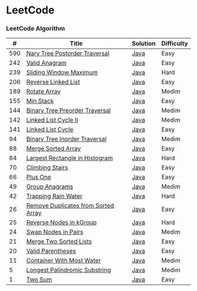 LeetCode
========

### LeetCode Algorithm

| # | Title | Solution | Difficulty |
|---| ----- | -------- | ---------- |
|590|[Nary Tree Postorder Traversal](https://leetcode-cn.com/problems/n-ary-tree-postorder-traversal/)|[Java](./solution/easy/P590_Nary_Tree_Postorder_Traversal.java)|Easy|
|242|[Valid Anagram](https://leetcode-cn.com/problems/valid-anagram/)|[Java](./solution/easy/P242_Valid_Anagram.java)|Easy|
|239|[Sliding Window Maximum](https://leetcode-cn.com/problems/sliding-window-maximum/)|[Java](./solution/hard/P239_Sliding_Window_Maximum.java)|Hard|
|206|[Reverse Linked List](https://leetcode-cn.com/problems/reverse-linked-list/)|[Java](./solution/easy/P206_Reverse_Linked_List.java)|Easy|
|189|[Rotate Array](https://leetcode-cn.com/problems/rotate-array/)|[Java](./solution/medim/P189_Rotate_Array.java)|Medim|
|155|[Min Stack](https://leetcode-cn.com/problems/min-stack/)|[Java](./solution/easy/P155_Min_Stack.java)|Easy|
|144|[Binary Tree Preorder Traversal](https://leetcode-cn.com/problems/binary-tree-preorder-traversal/)|[Java](./solution/medim/P144_Binary_Tree_Preorder_Traversal.java)|Medim|
|142|[Linked List Cycle II](https://leetcode-cn.com/problems/linked-list-cycle-ii/)|[Java](./solution/medim/P142_Linked_List_Cycle_II.java)|Medim|
|141|[Linked List Cycle](https://leetcode-cn.com/problems/linked-list-cycle/)|[Java](./solution/easy/P141_Linked_List_Cycle.java)|Easy|
|94|[Binary Tree Inorder Traversal](https://leetcode-cn.com/problems/binary-tree-inorder-traversal/)|[Java](./solution/medim/P94_Binary_Tree_Inorder_Traversal.java)|Medim|
|88|[Merge Sorted Array](https://leetcode-cn.com/problems/merge-sorted-array/)|[Java](./solution/easy/P88_Merge_Sorted_Array.java)|Easy|
|84|[Largest Rectangle in Histogram](https://leetcode-cn.com/problems/largest-rectangle-in-histogram/)|[Java](./solution/hard/P84_Largest_Rectangle_in_Histogram.java)|Hard|
|70|[Climbing Stairs](https://leetcode-cn.com/problems/climbing-stairs/)|[Java](./solution/easy/P70_Climbing_Stairs.java)|Easy|
|66|[Plus One](https://leetcode-cn.com/problems/plus-one/)|[Java](./solution/easy/P66_Plus_One.java)|Easy|
|49|[Group Anagrams](https://leetcode-cn.com/problems/group-anagrams/)|[Java](./solution/medim/P49_Group_Anagrams.java)|Medim|
|42|[Trapping Rain Water](https://leetcode-cn.com/problems/trapping-rain-water/)|[Java](./solution/hard/P42_Trapping_Rain_Water.java)|Hard|
|26|[Remove Duplicates from Sorted Array](https://leetcode-cn.com/problems/remove-duplicates-from-sorted-array/)|[Java](./solution/easy/P26_Remove_Duplicates_from_Sorted_Array.java)|Easy|
|25|[Reverse Nodes in kGroup](https://leetcode-cn.com/problems/reverse-nodes-in-k-group/)|[Java](./solution/hard/P25_Reverse_Nodes_in_kGroup.java)|Hard|
|24|[Swap Nodes in Pairs](https://leetcode-cn.com/problems/swap-nodes-in-pairs/)|[Java](./solution/medim/P24_Swap_Nodes_in_Pairs.java)|Medim|
|21|[Merge Two Sorted Lists](https://leetcode-cn.com/problems/merge-two-sorted-lists/)|[Java](./solution/easy/P21_Merge_Two_Sorted_Lists.java)|Easy|
|20|[Valid Parentheses](https://leetcode-cn.com/problems/valid-parentheses/)|[Java](./solution/easy/P20_Valid_Parentheses.java)|Easy|
|11|[Container With Most Water](https://leetcode-cn.com/problems/container-with-most-water/)|[Java](./solution/medim/P11_Container_With_Most_Water.java)|Medim|
|5|[Longest Palindromic Substring](https://leetcode-cn.com/problems/longest-palindromic-substring/)|[Java](./solution/medim/P5_Longest_Palindromic_Substring.java)|Medim|
|1|[Two Sum](https://leetcode-cn.com/problems/two-sum/)|[Java](./solution/easy/P1_Two_Sum.java)|Easy|
